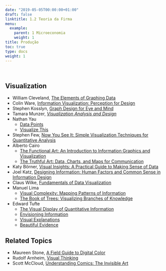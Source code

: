 ```yaml
---
date: "2019-05-05T00:00:00+01:00"
draft: false
linktitle: 1.2 Teoria da Firma
menu:
  example:
    parent: 1 Microeconomia
    weight: 1
title: Produção
toc: true
type: docs
weight: 1
---
```


<br>

## Visualization

*   William Cleveland, [The Elements of Graphing Data](http://www.powells.com/biblio/73-9780963488411-0)
*   Colin Ware, [Information Visualization: Perception for Design](http://www.powells.com/biblio/1-9780123814647-0)
*   Stephen Kosslyn, [Graph Design for Eye and Mind](http://www.powells.com/biblio/61-9780195311846-1)
*   Tamara Munzer, [_Visualization Analysis and Design_](http://www.cs.ubc.ca/~tmm/vadbook/)
*   Nathan Yau
    *   [Data Points](http://www.powells.com/biblio/1-9781118462195-4)
    *   [Visualize This](http://www.powells.com/biblio/2-9780470944882-0)
*   Stephen Few, [Now You See It: Simple Visualization Techniques for Quantitative Analysis](http://www.powells.com/biblio/62-9780970601988-0)
*   Alberto Cairo
    *   [The Functional Art: An Introduction to Information Graphics and Visualization](http://www.powells.com/biblio/1-9780321834737-0)
    *   [The Truthful Art: Data, Charts, and Maps for Communication](http://www.powells.com/book/truthful-art-data-charts-maps-for-communication-9780321934079/62-0)
*   Katy Börner, [Visual Insights: A Practical Guide to Making Sense of Data](http://www.powells.com/biblio/62-9780262526197-1)
*   Joel Katz, [Designing Information: Human Factors and Common Sense in Information Design](http://www.powells.com/biblio/74-9781118341971-0)
*   Claus Wilke, [Fundamentals of Data Visualization](http://serialmentor.com/dataviz/)
*   Manuel Lima
    *   [Visual Complexity: Mapping Patterns of Information](http://www.powells.com/biblio/1-9781616892197-0)
    *   [The Book of Trees: Visualizing Branches of Knowledge](http://www.powells.com/biblio/7-9781616892180-0)
*   Edward Tufte
    *   [The Visual Display of Quantitative Information](http://www.powells.com/biblio/1-9780961392147-8)
    *   [Envisioning Information](http://www.powells.com/biblio/7-9780961392116-10)
    *   [Visual Explanations](http://www.powells.com/biblio/17-9780961392123-25)
    *   [Beautiful Evidence](http://www.powells.com/biblio/1-9780961392178-19)

## Related Topics

*   Maureen Stone, [A Field Guide to Digital Color](http://www.annieblooms.com/book/9781568811611)
*   Rudolf Arnheim, [Visual Thinking](http://www.powells.com/biblio/62-9780520242265-0)
*   Scott McCloud, [Understanding Comics: The Invisible Art](http://www.powells.com/biblio/65-9780613027823-0)
